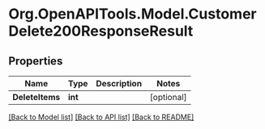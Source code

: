 # Org.OpenAPITools.Model.CustomerDelete200ResponseResult

## Properties

Name | Type | Description | Notes
------------ | ------------- | ------------- | -------------
**DeleteItems** | **int** |  | [optional] 

[[Back to Model list]](../README.md#documentation-for-models) [[Back to API list]](../README.md#documentation-for-api-endpoints) [[Back to README]](../README.md)

